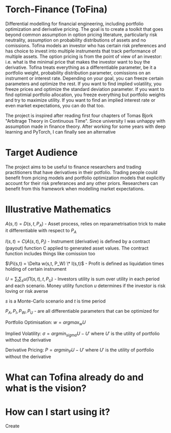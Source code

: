 # Torch-Finance (ToFina)

Differential modelling for financial engineering, including portfolio optimization and derivative pricing.
The goal is to create a toolkit that goes beyond common assumption in option pricing literature, particularly risk neutrality, assumption on probability distributions of assets and no comissions.
Tofina models an investor who has certain risk preferences and has choice to invest into multiple instruments that track performance of multiple assets. The option pricing is from the point of view of an investor: i.e. what is the minimal price that makes the investor want to buy the derivative.
Tofina treats everything as a differentiable parameter, be it a portfolio weight, probability distribution parameter, comissions on an instrument or interest rate.
Depending on your goal, you can freeze certain parameters and optimize the rest. If you want to find implied volatility, you freeze prices and
optimize the standard deviation parameter. If you want to find optimial portfolio allocation, you freeze everything but portfolio weights and try to maximize utility.
If you want to find an implied interest rate or even market expectations, you can do that too.

The project is inspired after reading first four chapters of Tomas Bjork "Arbitrage Theory in Continuous Time".
Since university I was unhappy with assumption made in finance theory. After working for some years with deep learning and PyTorch, I can finally see an alternative

# Target Audience

The project aims to be useful to finance researchers and trading practitioners that have derivatives in their potfolio. Trading people could benefit from pricing models and portfolio optimization models that explicitly account for their risk preferances and any other priors. Researchers can benefit from this framework when modelling market expectations.

# Illustrative Mathematics

$A(s, t) = D(s, t, P_A)$ - Asset process, relies on reparametrisation trick to make it differentiable with respect to $P_A$

$I(s,t) = C(A(s, t), P_I)$ - Instrument (derivative) is defined by a contract (payout) function C applied to generated asset values. The contract function includes things like comission too

$\Pi(s,t) = \Delta w(s,t, P_W) \* I(s,t)$ - Profit is defined as liquidation times holding of certain instrument

$U = \sum_t \sum_s{u(\Pi(s,t), t, P_U)}$ - Investors utility is sum over utility in each period and each scenario. Money utility function $u$ determines if the investor is risk loving or risk averse

$s$ is a Monte-Carlo scenario and $t$ is time period

$P_A, P_I, P_W, P_U$ - are all differentiable parameters that can be optimized for

Portfolio Optimisation: $w = argmax_w U$

Implied Volatility: $\sigma = argmin_{sigma} U - U'$ where $U'$ is the utility of portfolio without the derivative

Derivative Pricing: $P = argmin_{P} U - U'$ where $U'$ is the utility of portfolio without the derivative

# What can Tofina already do and what is the vision?

# How can I start using it?

Create
